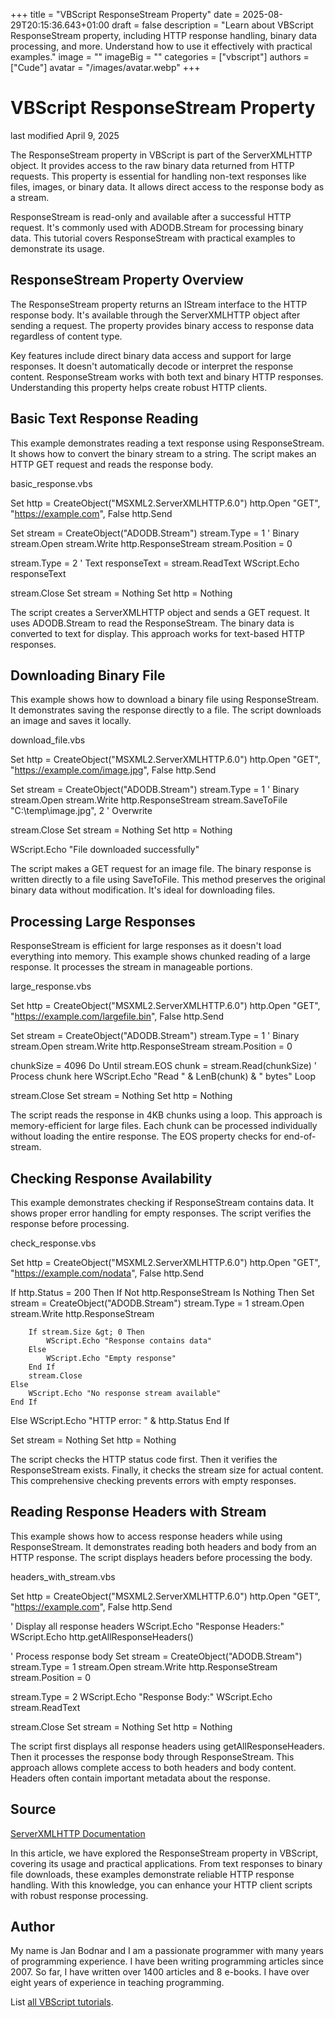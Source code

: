 +++
title = "VBScript ResponseStream Property"
date = 2025-08-29T20:15:36.643+01:00
draft = false
description = "Learn about VBScript ResponseStream property, including HTTP response handling, binary data processing, and more. Understand how to use it effectively with practical examples."
image = ""
imageBig = ""
categories = ["vbscript"]
authors = ["Cude"]
avatar = "/images/avatar.webp"
+++

# VBScript ResponseStream Property

last modified April 9, 2025

The ResponseStream property in VBScript is part of the
ServerXMLHTTP object. It provides access to the raw binary data
returned from HTTP requests. This property is essential for handling non-text
responses like files, images, or binary data. It allows direct access to the
response body as a stream.

ResponseStream is read-only and available after a successful HTTP
request. It's commonly used with ADODB.Stream for processing binary data. This
tutorial covers ResponseStream with practical examples to
demonstrate its usage.

## ResponseStream Property Overview

The ResponseStream property returns an IStream interface to the
HTTP response body. It's available through the ServerXMLHTTP object
after sending a request. The property provides binary access to response data
regardless of content type.

Key features include direct binary data access and support for large responses.
It doesn't automatically decode or interpret the response content.
ResponseStream works with both text and binary HTTP responses.
Understanding this property helps create robust HTTP clients.

## Basic Text Response Reading

This example demonstrates reading a text response using
ResponseStream. It shows how to convert the binary stream to a
string. The script makes an HTTP GET request and reads the response body.

basic_response.vbs
  

Set http = CreateObject("MSXML2.ServerXMLHTTP.6.0")
http.Open "GET", "https://example.com", False
http.Send

Set stream = CreateObject("ADODB.Stream")
stream.Type = 1 ' Binary
stream.Open
stream.Write http.ResponseStream
stream.Position = 0

stream.Type = 2 ' Text
responseText = stream.ReadText
WScript.Echo responseText

stream.Close
Set stream = Nothing
Set http = Nothing

The script creates a ServerXMLHTTP object and sends a GET request.
It uses ADODB.Stream to read the ResponseStream. The
binary data is converted to text for display. This approach works for text-based
HTTP responses.

## Downloading Binary File

This example shows how to download a binary file using
ResponseStream. It demonstrates saving the response directly to a
file. The script downloads an image and saves it locally.

download_file.vbs
  

Set http = CreateObject("MSXML2.ServerXMLHTTP.6.0")
http.Open "GET", "https://example.com/image.jpg", False
http.Send

Set stream = CreateObject("ADODB.Stream")
stream.Type = 1 ' Binary
stream.Open
stream.Write http.ResponseStream
stream.SaveToFile "C:\temp\image.jpg", 2 ' Overwrite

stream.Close
Set stream = Nothing
Set http = Nothing

WScript.Echo "File downloaded successfully"

The script makes a GET request for an image file. The binary response is written
directly to a file using SaveToFile. This method preserves the
original binary data without modification. It's ideal for downloading files.

## Processing Large Responses

ResponseStream is efficient for large responses as it doesn't load
everything into memory. This example shows chunked reading of a large response.
It processes the stream in manageable portions.

large_response.vbs
  

Set http = CreateObject("MSXML2.ServerXMLHTTP.6.0")
http.Open "GET", "https://example.com/largefile.bin", False
http.Send

Set stream = CreateObject("ADODB.Stream")
stream.Type = 1 ' Binary
stream.Open
stream.Write http.ResponseStream
stream.Position = 0

chunkSize = 4096
Do Until stream.EOS
    chunk = stream.Read(chunkSize)
    ' Process chunk here
    WScript.Echo "Read " &amp; LenB(chunk) &amp; " bytes"
Loop

stream.Close
Set stream = Nothing
Set http = Nothing

The script reads the response in 4KB chunks using a loop. This approach is
memory-efficient for large files. Each chunk can be processed individually
without loading the entire response. The EOS property checks for
end-of-stream.

## Checking Response Availability

This example demonstrates checking if ResponseStream contains data.
It shows proper error handling for empty responses. The script verifies the
response before processing.

check_response.vbs
  

Set http = CreateObject("MSXML2.ServerXMLHTTP.6.0")
http.Open "GET", "https://example.com/nodata", False
http.Send

If http.Status = 200 Then
    If Not http.ResponseStream Is Nothing Then
        Set stream = CreateObject("ADODB.Stream")
        stream.Type = 1
        stream.Open
        stream.Write http.ResponseStream
        
        If stream.Size &gt; 0 Then
            WScript.Echo "Response contains data"
        Else
            WScript.Echo "Empty response"
        End If
        stream.Close
    Else
        WScript.Echo "No response stream available"
    End If
Else
    WScript.Echo "HTTP error: " &amp; http.Status
End If

Set stream = Nothing
Set http = Nothing

The script checks the HTTP status code first. Then it verifies the
ResponseStream exists. Finally, it checks the stream size for
actual content. This comprehensive checking prevents errors with empty
responses.

## Reading Response Headers with Stream

This example shows how to access response headers while using
ResponseStream. It demonstrates reading both headers and body from
an HTTP response. The script displays headers before processing the body.

headers_with_stream.vbs
  

Set http = CreateObject("MSXML2.ServerXMLHTTP.6.0")
http.Open "GET", "https://example.com", False
http.Send

' Display all response headers
WScript.Echo "Response Headers:"
WScript.Echo http.getAllResponseHeaders()

' Process response body
Set stream = CreateObject("ADODB.Stream")
stream.Type = 1
stream.Open
stream.Write http.ResponseStream
stream.Position = 0

stream.Type = 2
WScript.Echo "Response Body:"
WScript.Echo stream.ReadText

stream.Close
Set stream = Nothing
Set http = Nothing

The script first displays all response headers using
getAllResponseHeaders. Then it processes the response body through
ResponseStream. This approach allows complete access to both
headers and body content. Headers often contain important metadata about the
response.

## Source

[ServerXMLHTTP Documentation](https://learn.microsoft.com/en-us/previous-versions/windows/desktop/ms760305(v=vs.85))

In this article, we have explored the ResponseStream property in
VBScript, covering its usage and practical applications. From text responses to
binary file downloads, these examples demonstrate reliable HTTP response
handling. With this knowledge, you can enhance your HTTP client scripts with
robust response processing.

## Author

My name is Jan Bodnar and I am a passionate programmer with many years of
programming experience. I have been writing programming articles since 2007. So
far, I have written over 1400 articles and 8 e-books. I have over eight years of
experience in teaching programming.

List [all VBScript tutorials](/vbscript/).